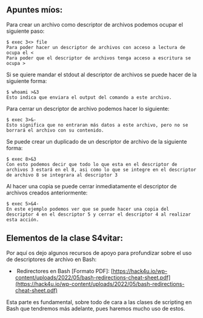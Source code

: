 ## Apuntes míos:
Para crear un archivo como descriptor de archivos podemos ocupar el siguiente paso: 
```
$ exec 3<> file
Para poder hacer un descriptor de archivos con acceso a lectura de ocupa el <
Para poder que el descriptor de archivos tenga acceso a escritura se ocupa >
```
Si se quiere mandar el stdout al descriptor de archivos se puede hacer de la siguiente forma: 
```
$ whoami >&3
Esto indica que enviara el output del comando a este archivo.
```
Para cerrar un descriptor de archivo podemos hacer lo siguiente: 
```
$ exec 3>&-
Esto significa que no entraran más datos a este archivo, pero no se borrará el archivo con su contenido.
```
Se puede crear un duplicado de un descriptor de archivo de la siguiente forma: 
```
$ exec 8>&3 
Con esto podemos decir que todo lo que esta en el descriptor de archivos 3 estará en el 8, asi como lo que se integre en el descriptor de archivo 8 se integrara al descriptor 3
```
Al hacer una copia se puede cerrar inmediatamente el descriptor de archivos creados anteriormente: 
```
$ exec 5>&4- 
En este ejemplo podemos ver que se puede hacer una copia del descriptor 4 en el descriptor 5 y cerrar el descriptor 4 al realizar esta acción.
```

## Elementos de  la clase S4vitar: 
Por aquí os dejo algunos recursos de apoyo para profundizar sobre el uso de descriptores de archivo en Bash:

-  Redirectores en Bash [Formato PDF]: [https://hack4u.io/wp-content/uploads/2022/05/bash-redirections-cheat-sheet.pdf](https://hack4u.io/wp-content/uploads/2022/05/bash-redirections-cheat-sheet.pdf)

Esta parte es fundamental, sobre todo de cara a las clases de scripting en Bash que tendremos más adelante, pues haremos mucho uso de estos.